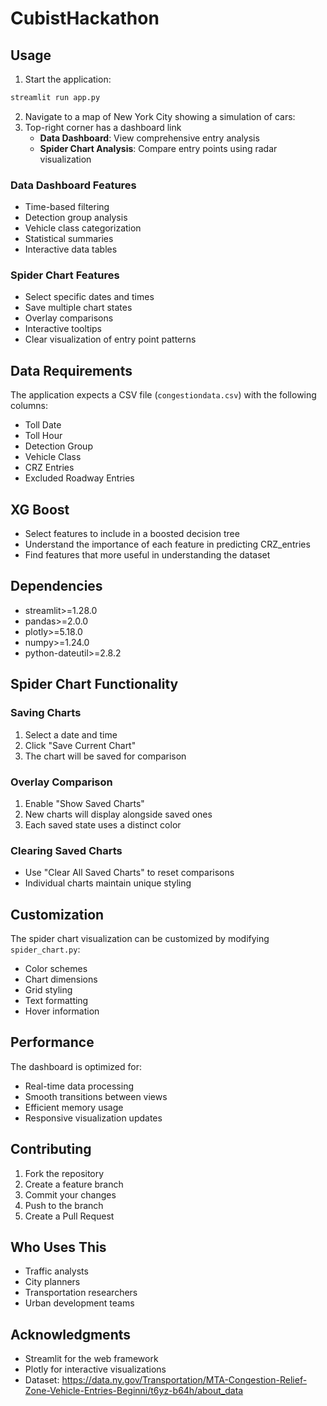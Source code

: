 # CubistHackathon

## Usage

1. Start the application:
```bash
streamlit run app.py
```

2. Navigate to a map of New York City showing a simulation of cars:
3. Top-right corner has a dashboard link
   - **Data Dashboard**: View comprehensive entry analysis
   - **Spider Chart Analysis**: Compare entry points using radar visualization

### Data Dashboard Features
- Time-based filtering
- Detection group analysis
- Vehicle class categorization
- Statistical summaries
- Interactive data tables

### Spider Chart Features
- Select specific dates and times
- Save multiple chart states
- Overlay comparisons
- Interactive tooltips
- Clear visualization of entry point patterns

## Data Requirements

The application expects a CSV file (`congestiondata.csv`) with the following columns:
- Toll Date
- Toll Hour
- Detection Group
- Vehicle Class
- CRZ Entries
- Excluded Roadway Entries

## XG Boost
- Select features to include in a boosted decision tree
- Understand the importance of each feature in predicting CRZ_entries
- Find features that more useful in understanding the dataset


## Dependencies

- streamlit>=1.28.0
- pandas>=2.0.0
- plotly>=5.18.0
- numpy>=1.24.0
- python-dateutil>=2.8.2

## Spider Chart Functionality

### Saving Charts
1. Select a date and time
2. Click "Save Current Chart"
3. The chart will be saved for comparison

### Overlay Comparison
1. Enable "Show Saved Charts"
2. New charts will display alongside saved ones
3. Each saved state uses a distinct color

### Clearing Saved Charts
- Use "Clear All Saved Charts" to reset comparisons
- Individual charts maintain unique styling

## Customization

The spider chart visualization can be customized by modifying `spider_chart.py`:
- Color schemes
- Chart dimensions
- Grid styling
- Text formatting
- Hover information

## Performance

The dashboard is optimized for:
- Real-time data processing
- Smooth transitions between views
- Efficient memory usage
- Responsive visualization updates

## Contributing

1. Fork the repository
2. Create a feature branch
3. Commit your changes
4. Push to the branch
5. Create a Pull Request


## Who Uses This

- Traffic analysts
- City planners
- Transportation researchers
- Urban development teams

## Acknowledgments

- Streamlit for the web framework
- Plotly for interactive visualizations
- Dataset: https://data.ny.gov/Transportation/MTA-Congestion-Relief-Zone-Vehicle-Entries-Beginni/t6yz-b64h/about_data
